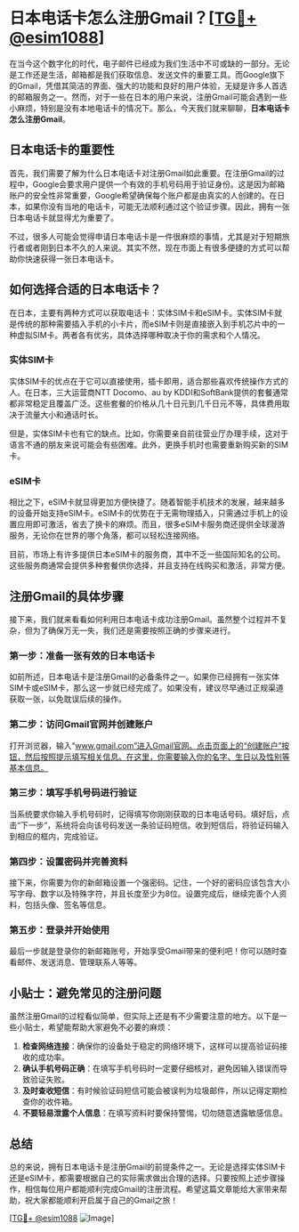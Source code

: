 # 日本电话卡怎么注册Gmail？[[TG💪+ @esim1088](https://t.me/s/esim1088)]

在当今这个数字化的时代，电子邮件已经成为我们生活中不可或缺的一部分。无论是工作还是生活，邮箱都是我们获取信息、发送文件的重要工具。而Google旗下的Gmail，凭借其简洁的界面、强大的功能和良好的用户体验，无疑是许多人首选的邮箱服务之一。然而，对于一些在日本的用户来说，注册Gmail可能会遇到一些小麻烦，特别是没有本地电话卡的情况下。那么，今天我们就来聊聊，**日本电话卡怎么注册Gmail**。

## 日本电话卡的重要性

首先，我们需要了解为什么日本电话卡对注册Gmail如此重要。在注册Gmail的过程中，Google会要求用户提供一个有效的手机号码用于验证身份。这是因为邮箱账户的安全性非常重要，Google希望确保每个账户都是由真实的人创建的。在日本，如果你没有当地的电话卡，可能无法顺利通过这个验证步骤。因此，拥有一张日本电话卡就显得尤为重要了。

不过，很多人可能会觉得申请日本电话卡是一件很麻烦的事情，尤其是对于短期旅行者或者刚到日本不久的人来说。其实不然，现在市面上有很多便捷的方式可以帮助你快速获得一张日本电话卡。

## 如何选择合适的日本电话卡？

在日本，主要有两种方式可以获取电话卡：实体SIM卡和eSIM卡。实体SIM卡就是传统的那种需要插入手机的小卡片，而eSIM卡则是直接嵌入到手机芯片中的一种虚拟SIM卡。两者各有优劣，具体选择哪种取决于你的需求和个人情况。

### 实体SIM卡

实体SIM卡的优点在于它可以直接使用，插卡即用，适合那些喜欢传统操作方式的人。在日本，三大运营商NTT Docomo、au by KDDI和SoftBank提供的套餐通常都非常稳定且覆盖广泛。这些套餐的价格从几十日元到几千日元不等，具体费用取决于流量大小和通话时长。

但是，实体SIM卡也有它的缺点。比如，你需要亲自前往营业厅办理手续，这对于语言不通的朋友来说可能会有些困难。此外，更换手机时也需要重新购买新的SIM卡。

### eSIM卡

相比之下，eSIM卡就显得更加方便快捷了。随着智能手机技术的发展，越来越多的设备开始支持eSIM卡。eSIM卡的优势在于无需物理插入，只需通过手机上的设置应用即可激活，省去了换卡的麻烦。而且，很多eSIM卡服务商还提供全球漫游服务，无论你在世界的哪个角落，都可以轻松连接网络。

目前，市场上有许多提供日本eSIM卡的服务商，其中不乏一些国际知名的公司。这些服务商通常会提供多种套餐供你选择，并且支持在线购买和激活，非常方便。

## 注册Gmail的具体步骤

接下来，我们就来看看如何利用日本电话卡成功注册Gmail。虽然整个过程并不复杂，但为了确保万无一失，我们还是需要按照正确的步骤来进行。

### 第一步：准备一张有效的日本电话卡

如前所述，日本电话卡是注册Gmail的必备条件之一。如果你已经拥有一张实体SIM卡或eSIM卡，那么这一步就已经完成了。如果没有，建议尽早通过正规渠道获取一张，以免耽误后续的操作。

### 第二步：访问Gmail官网并创建账户

打开浏览器，输入“www.gmail.com”进入Gmail官网。点击页面上的“创建账户”按钮，然后按照提示填写相关信息。在这里，你需要输入你的名字、生日以及性别等基本信息。

### 第三步：填写手机号码进行验证

当系统要求你输入手机号码时，记得填写你刚刚获取的日本电话号码。填好后，点击“下一步”，系统将会向该号码发送一条验证码短信。收到短信后，将验证码输入到相应的框内，完成验证。

### 第四步：设置密码并完善资料

接下来，你需要为你的新邮箱设置一个强密码。记住，一个好的密码应该包含大小写字母、数字以及特殊字符，并且长度至少为8位。设置完成后，继续完善个人资料，包括头像、签名等信息。

### 第五步：登录并开始使用

最后一步就是登录你的新邮箱账号，开始享受Gmail带来的便利吧！你可以随时查看邮件、发送消息、管理联系人等等。

## 小贴士：避免常见的注册问题

虽然注册Gmail的过程看似简单，但实际上还是有不少需要注意的地方。以下是一些小贴士，希望能帮助大家避免不必要的麻烦：

1. **检查网络连接**：确保你的设备处于稳定的网络环境下，这样可以提高验证码接收的成功率。
2. **确认手机号码正确**：在填写手机号码时一定要仔细核对，避免因输入错误而导致验证失败。
3. **及时查收短信**：有时候验证码短信可能会被误判为垃圾邮件，所以记得定期检查你的收件箱。
4. **不要轻易泄露个人信息**：在填写资料时要保持警惕，切勿随意透露敏感信息。

## 总结

总的来说，拥有日本电话卡是注册Gmail的前提条件之一。无论是选择实体SIM卡还是eSIM卡，都需要根据自己的实际需求做出合理的选择。只要按照上述步骤操作，相信每位用户都能顺利完成Gmail的注册流程。希望这篇文章能给大家带来帮助，祝大家都能顺利开启属于自己的Gmail之旅！

[[TG💪+ @esim1088](https://t.me/s/esim1088) ![Image](https://i.postimg.cc/4NQfJmqS/Snipaste-2025-05-13-00-14-12.png)]